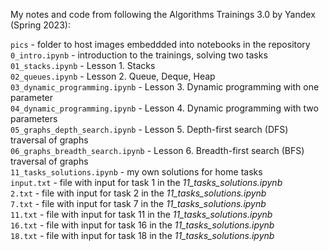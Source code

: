My notes and code from following the Algorithms Trainings 3.0 by Yandex (Spring 2023):  
  
`pics` - folder to host images embeddded into notebooks in the repository  
`0_intro.ipynb` - introduction to the trainings, solving two tasks  
`01_stacks.ipynb` - Lesson 1. Stacks  
`02_queues.ipynb` - Lesson 2. Queue, Deque, Heap   
`03_dynamic_programming.ipynb` - Lesson 3. Dynamic programming with one parameter    
`04_dynamic_programming.ipynb` - Lesson 4. Dynamic programming with two parameters    
`05_graphs_depth_search.ipynb` - Lesson 5. Depth-first search (DFS) traversal of graphs   
`06_graphs_breadth_search.ipynb` - Lesson 6. Breadth-first search (BFS) traversal of graphs   
`11_tasks_solutions.ipynb` - my own solutions for home tasks   
`input.txt` - file with input for task 1 in the *11_tasks_solutions.ipynb*   
`2.txt` - file with input for task 2 in the *11_tasks_solutions.ipynb*    
`7.txt` - file with input for task 7 in the *11_tasks_solutions.ipynb*   
`11.txt` - file with input for task 11 in the *11_tasks_solutions.ipynb*    
`16.txt` - file with input for task 16 in the *11_tasks_solutions.ipynb*    
`18.txt` - file with input for task 18 in the *11_tasks_solutions.ipynb*    
